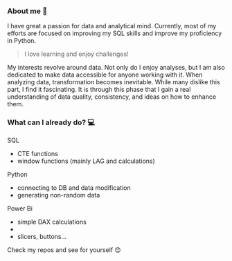 ### About me 🧶

I have great a passion for data and analytical mind. Currently, most of my efforts are focused on improving my SQL skills and improve my proficiency in Python.

> I love learning and enjoy challenges!

My interests revolve around data. Not only do I enjoy analyses, but I am also dedicated to make data accessible for anyone working with it. When analyzing data, transformation becomes inevitable. While many dislike this part, I find it fascinating. It is through this phase that I gain a real understanding of data quality, consistency, and ideas on how to enhance them.

### What can I already do? 💻

SQL
   * CTE functions
   * window functions (mainly LAG and calculations)

Python
   * connecting to DB and data modification
   * generating non-random data

Power Bi
   * simple DAX calculations
   * 
   * slicers, buttons...
 
Check my repos and see for yourself 😊


<!--
**Elliska/Elliska** is a ✨ _special_ ✨ repository because its `README.md` (this file) appears on your GitHub profile.

Here are some ideas to get you started:

- 🔭 I’m currently working on ...
- 🌱 I’m currently learning ...
- 👯 I’m looking to collaborate on ...
- 🤔 I’m looking for help with ...
- 💬 Ask me about ...
- 📫 How to reach me: ...
- 😄 Pronouns: ...
- ⚡ Fun fact: ...
-->
